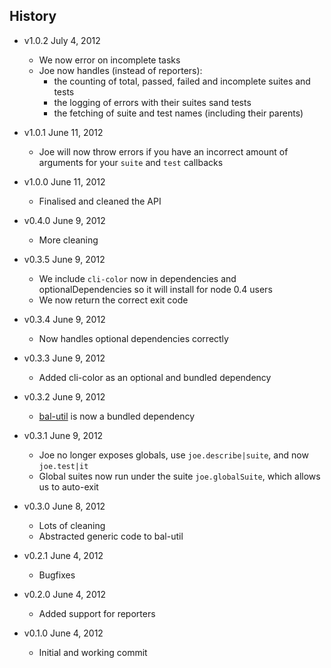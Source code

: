 ## History

- v1.0.2 July 4, 2012
	- We now error on incomplete tasks
	- Joe now handles (instead of reporters):
		- the counting of total, passed, failed and incomplete suites and tests
		- the logging of errors with their suites sand tests
		- the fetching of suite and test names (including their parents)

- v1.0.1 June 11, 2012
	- Joe will now throw errors if you have an incorrect amount of arguments for your `suite` and `test` callbacks

- v1.0.0 June 11, 2012
	- Finalised and cleaned the API

- v0.4.0 June 9, 2012
	- More cleaning

- v0.3.5 June 9, 2012
	- We include `cli-color` now in dependencies and optionalDependencies so it will install for node 0.4 users
	- We now return the correct exit code

- v0.3.4 June 9, 2012
	- Now handles optional dependencies correctly

- v0.3.3 June 9, 2012
	- Added cli-color as an optional and bundled dependency

- v0.3.2 June 9, 2012
	- [bal-util](https://github.com/balupton/bal-util) is now a bundled dependency

- v0.3.1 June 9, 2012
	- Joe no longer exposes globals, use `joe.describe|suite`, and now `joe.test|it`
	- Global suites now run under the suite `joe.globalSuite`, which allows us to auto-exit

- v0.3.0 June 8, 2012
	- Lots of cleaning
	- Abstracted generic code to bal-util

- v0.2.1 June 4, 2012
	- Bugfixes

- v0.2.0 June 4, 2012
	- Added support for reporters

- v0.1.0 June 4, 2012
	- Initial and working commit